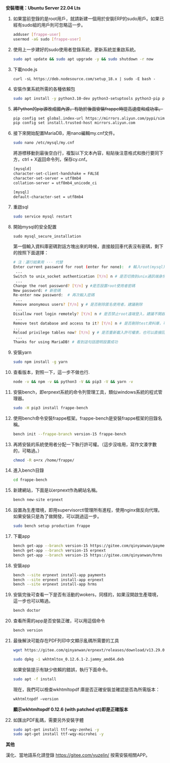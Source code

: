 **安裝環境：Ubuntu Server 22.04 Lts** 

1. 如果當前登錄的是root用戶，就請新建一個用於安裝ERP的sudo用戶。如果已經有sudo組的用戶則可忽略這一步。

   ```bash
   adduser [frappe-user]
   usermod -aG sudo [frappe-user]
   ```

2. 使用上一步建好的sudo使用者登錄系統，更新系統並重啟系統。

   ```bash
   sudo apt update && sudo apt upgrade -y && sudo shutdown -r now
   ```

3. 下載node.js

   ```
   curl -sL https://deb.nodesource.com/setup_18.x | sudo -E bash -
   ```

4. 安裝作業系統所需的各種依賴包

   ```bash
   sudo apt install -y python3.10-dev python3-setuptools python3-pip python3-distutils python3.10-venv software-properties-common mariadb-server mariadb-client redis-server nodejs xvfb libfontconfig libmysqlclient-dev nginx git ansible pkg-config libcairo2-dev libjpeg-dev libgif-dev librsvg2-dev
   ```

5. ~~將Python的pip源改成國內源，有助於後面安裝frappe時提高速度和成功率。~~

   ```bash
   pip config set global.index-url https://mirrors.aliyun.com/pypi/simple/
   pip config set install.trusted-host mirrors.aliyun.com
   ```

6. 接下來開始配置MariaDB，用nano編輯my.cnf文件。

   ```bash
   sudo nano /etc/mysql/my.cnf
   ```

   將游標移動到最後空白行，複製以下文本內容，粘貼後注意格式和換行要同下方，ctrl + X返回命令列，保存cy.cnf。

   ```bash
   [mysqld]
   character-set-client-handshake = FALSE 
   character-set-server = utf8mb4 
   collation-server = utf8mb4_unicode_ci 
   
   [mysql]
   default-character-set = utf8mb4
   ```

7. 重啟sql

   ```bash
   sudo service mysql restart
   ```

8. 開始mysql的安全配置

   ```
   sudo mysql_secure_installation
   ```

   第一個輸入資料庫密碼對話方塊出來的時候，直接敲回車代表沒有密碼，剩下的按照下面選擇：

   ```bash
   # 注：運行結果用 ··· 代替
   Enter current password for root (enter for none):  # 輸入root(mysql)的密碼，初次安裝預設沒有，直接回車 
    ... 
   Switch to unix_socket authentication [Y/n] n # 是否切換到unix通訊端身份驗證[Y/n]
    ... 
   Change the root password? [Y/n] y #是否設置root使用者密碼
   New password: # 新密碼
   Re-enter new password:  # 再次輸入密碼
    ... 
   Remove anonymous users? [Y/n] y # 是否刪除匿名使用者，建議刪除
    ... 
   Disallow root login remotely? [Y/n] n # 是否禁止root遠端登入，建議不開啟
    ... 
   Remove test database and access to it? [Y/n] n # 是否刪除test資料庫，可以保留
   ...
   Reload privilege tables now? [Y/n] y # 是否重新載入許可權表，也可以直接回車
    ... 
   Thanks for using MariaDB! # 看到這句話證明設置成功
   ```

9. 安裝yarn

   ```bash
   sudo npm install -g yarn
   ```

10. 查看版本，對照一下，這一步不做也行.

    ```bash
    node -v && npm -v && python3 -V && pip3 -V && yarn -v
    ```

11. 安裝bench，即erpnext系統的命令列管理工具，類似windows系統的程式管理器。

    ```bash
    sudo -H pip3 install frappe-bench
    ```

12. 使用bench命令安裝frappe框架。frappe-bench是安裝frappe框架的目錄名稱。

    ```bash
    bench init --frappe-branch version-15 frappe-bench
    ```

13. 再將安裝的系統使用者分配一下執行許可權。（這步沒啥用，寫作文湊字數的，可略過。）

    ```bash
    chmod -R o+rx /home/frappe/
    ```

14. 進入bench目錄

    ```bash
    cd frappe-bench
    ```

15. 新建網站，下面是以erpnext作為網站名稱。

    ```bash
    bench new-site erpnext
    ```

16. 設置為生產環境，即用supervisorctl管理所有進程，使用nginx做反向代理。如果安裝只是為了做開發，可以跳過這一步。

    ```bash
    sudo bench setup production frappe
    ```

17. 下載app

    ```bash
    bench get-app --branch version-15 https://gitee.com/qinyanwan/payments
    bench get-app --branch version-15 erpnext
    bench get-app --branch version-15 https://gitee.com/qinyanwan/hrms  
    ```

18. 安裝app

    ```bash
    bench --site erpnext install-app payments
    bench --site erpnext install-app erpnext
    bench --site erpnext install-app hrms
    ```

19. 安裝完後可查看一下是否有活動的wokers，同樣的，如果沒開啟生產環境，這一步也可以略過。

    ```bash
    bench doctor
    ```

20. 查看所需的app是否安裝正確，可以用這個命令

    ```bash
    bench version
    ```

21. 最後解決可能存在PDF列印中文顯示亂碼所需要的工具

    ```bash
    wget https://gitee.com/qinyanwan/erpnext/releases/download/v13.29.0/wkhtmltox_0.12.6.1-2.jammy_amd64.deb
    ```

    ```bash
    sudo dpkg -i wkhtmltox_0.12.6.1-2.jammy_amd64.deb
    ```

    如果安裝提示有缺少依賴的錯誤，執行下面命令。

    ```bash
    sudo apt -f install
    ```

    現在，我們可以檢查wkhtmltopdf 庫是否正確安裝並確認是否為所需版本：

    ```bash
    wkhtmltopdf –version
    ```

    **顯示wkhtmltopdf 0.12.6 (with patched qt)即是正確版本**

22. 如匯出PDF亂碼，需要另外安裝字體
    ```bash
    sudo apt-get install ttf-wqy-zenhei -y
    sudo apt-get install ttf-wqy-microhei -y
    ```

**其他**

漢化、當地語系化請登錄 https://gitee.com/yuzelin/ 按需安裝相關APP。
